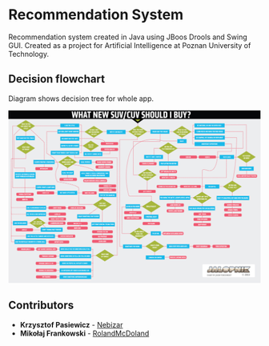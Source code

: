 # Recommendation System

Recommendation system created in Java using JBoos Drools and Swing GUI. Created as a project for Artificial Intelligence at Poznan University of Technology.

## Decision flowchart

Diagram shows decision tree for whole app.

![](SUV-buying.decision-flowchart.jpg)

## Contributors

* **Krzysztof Pasiewicz** - [Nebizar](https://github.com/Nebizar)
* **Mikołaj Frankowski** - [RolandMcDoland](https://github.com/RolandMcDoland)
